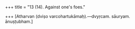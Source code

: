 +++
title = "13 (14). Against one's foes."

+++
[Atharvan (dviṣo varcohartukāmaḥ).—dvyṛcam. sāuryam. ānuṣṭubham.]
